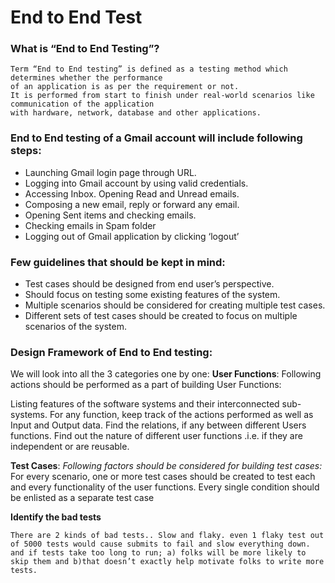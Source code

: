 # End to End Test

### What is “End to End Testing”?
```
Term “End to End testing” is defined as a testing method which determines whether the performance
of an application is as per the requirement or not.
It is performed from start to finish under real-world scenarios like communication of the application
with hardware, network, database and other applications.
```
### End to End testing of a Gmail account will include following steps:
* Launching Gmail login page through URL.
* Logging into Gmail account by using valid credentials.
* Accessing Inbox. Opening Read and Unread emails.
* Composing a new email, reply or forward any email.
* Opening Sent items and checking emails.
* Checking emails in Spam folder
* Logging out of Gmail application by clicking ‘logout’

### Few guidelines that should be kept in mind:
* Test cases should be designed from end user’s perspective.
* Should focus on testing some existing features of the system.
* Multiple scenarios should be considered for creating multiple test cases.
* Different sets of test cases should be created to focus on multiple scenarios of the system.

### Design Framework of End to End testing:
We will look into all the 3 categories one by one:
**User Functions**: Following actions should be performed as a part of building User Functions:

Listing features of the software systems and their interconnected sub-systems.
For any function, keep track of the actions performed as well as Input and Output data.
Find the relations, if any between different Users functions.
Find out the nature of different user functions .i.e. if they are independent or are reusable.

**Test Cases**:
*Following factors should be considered for building test cases:*
For every scenario, one or more test cases should be created to test each and every functionality of the user functions.
Every single condition should be enlisted as a separate test case

**Identify the bad tests**
```
There are 2 kinds of bad tests.. Slow and flaky. even 1 flaky test out of 5000 tests would cause submits to fail and slow everything down. and if tests take too long to run; a) folks will be more likely to skip them and b)that doesn’t exactly help motivate folks to write more tests.
```
